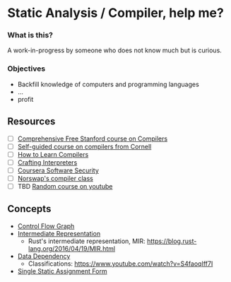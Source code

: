# Static Analysis / Compiler, help me?
### What is this?
A work-in-progress by someone who does not know much but is curious. 

### Objectives
- Backfill knowledge of computers and programming languages
- ...
- profit


## Resources
- [ ] [Comprehensive Free Stanford course on Compilers](https://www.edx.org/course/compilers)
- [ ] [Self-guided course on compilers from Cornell](https://www.cs.cornell.edu/courses/cs6120/2020fa/self-guided/)
- [ ] [How to Learn Compilers](https://lowlevelbits.org/how-to-learn-compilers-llvm-edition/)
- [ ] [Crafting Interpreters](https://craftinginterpreters.com/)
- [ ] [Coursera Software Security](https://www.coursera.org/learn/software-security)
- [ ] [Norswap's compiler class](https://norswap.com/compilers/)
- [ ] TBD [Random course on youtube](https://youtube.com/playlist?list=PLTPQEx-31JXhfAWGnGzwbfhB2zUB7Jd4C)

## Concepts

* [Control Flow Graph](https://en.wikipedia.org/wiki/Control-flow_graph)
* [Intermediate Representation](https://en.wikipedia.org/wiki/Intermediate_representation)
  * Rust's intermediate representation, MIR: https://blog.rust-lang.org/2016/04/19/MIR.html
* [Data Dependency](https://en.wikipedia.org/wiki/Data_dependency)
  * Classifications: https://www.youtube.com/watch?v=S4faoqIff7I
* [Single Static Assignment Form](https://en.wikipedia.org/wiki/Static_single_assignment_form)
